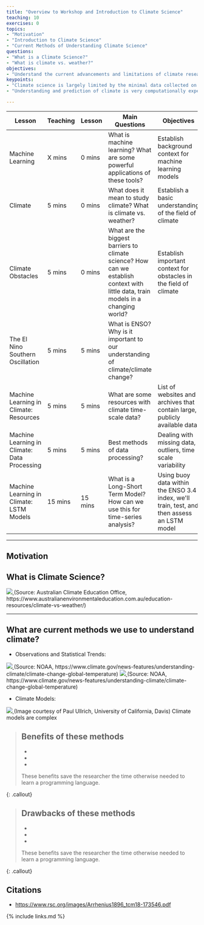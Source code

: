 ```yaml
---
title: "Overview to Workshop and Introduction to Climate Science"
teaching: 10
exercises: 0
topics:
- "Motivation" 
- "Introduction to Climate Science"
- "Current Methods of Understanding Climate Science"
questions: 
- "What is a Climate Science?"
- "What is climate vs. weather?"
objectives:
- "Understand the current advancements and limitations of climate research"
keypoints:
- "Climate science is largely limited by the minimal data collected on timescales necessary to assess long-scale patterns."
- "Understanding and prediction of climate is very computationally expensive and still very limited."

---
```


| Lesson        | Teaching | Lesson | Main Questions                  | Objectives                       |
| -----------   | -------- |------- |-------------------------------- |--------------------------------- |
| Machine Learning | X mins | 0 mins | What is machine learning? What are some powerful applications of these tools? | Establish background context for machine learning models| 
| Climate  | 5 mins | 0 mins | What does it mean to study climate? What is climate vs. weather? | Establish a basic understanding of the field of climate|
| Climate Obstacles | 5 mins | 0 mins | What are the biggest barriers to climate science? How can we establish context with little data, train models in a changing world? | Establish important context for obstacles in the field of climate|
| The El Nino Southern Oscillation | 5 mins | 5 mins | What is ENSO? Why is it important to our understanding of climate/climate change?| | 
| Machine Learning in Climate: Resources | 5 mins | 5 mins | What are some resources with climate time-scale data? | List of websites and archives that contain large, publicly available data|
| Machine Learning in Climate: Data Processing | 5 mins | 5 mins | Best methods of data processing? | Dealing with missing data, outliers, time scale variability|
| Machine Learning in Climate: LSTM Models | 15 mins | 15 mins | What is a Long-Short Term Model? How can we use this for time-series analysis?| Using buoy data within the ENSO 3.4 index, we'll train, test, and then assess an LSTM model |

---

## Motivation



## What is Climate Science?



<a href="{{ page.root }}/fig/01climatevsweather.jpg">
 <img src="{{ page.root }}/fig/01climatevsweather.jpg"/>
</a>
(Source: Australian Climate Education Office, https://www.australianenvironmentaleducation.com.au/education-resources/climate-vs-weather/) 

---
## What are current methods we use to understand climate? 
- Observations and Statistical Trends: 
<a href="{{ page.root }}/fig/01c_climatestatistics.png">
 <img src="{{ page.root }}/fig/01c_cliamtestatistics.png"/>
</a>
(Source: NOAA, https://www.climate.gov/news-features/understanding-climate/climate-change-global-temperature) 

<a href="{{ page.root }}/fig/01d_oceantemps.png">
 <img src="{{ page.root }}/fig/01d_oceantemps.png"/>
</a>
(Source: NOAA, https://www.climate.gov/news-features/understanding-climate/climate-change-global-temperature) 


- Climate Models: 
<a href="{{ page.root }}/fig/01b_gpawg-climate-earth-systems-models.png">
 <img src="{{ page.root }}/fig/01b_gpawg-climate-earth-systems-models.png"/>
</a>
(Image courtesy of Paul Ullrich, University of California, Davis) 
Climate models are complex 

> ## Benefits of these methods
>
> 
> - 
> - 
> - 
> 
> These benefits save the researcher the time otherwise needed to learn a programming language.
> 
{: .callout}

> ## Drawbacks of these methods
>
> 
> - 
> - 
> - 
> 
> These benefits save the researcher the time otherwise needed to learn a programming language.
> 
{: .callout}




Citations
-
-  https://www.rsc.org/images/Arrhenius1896_tcm18-173546.pdf

{% include links.md %}
